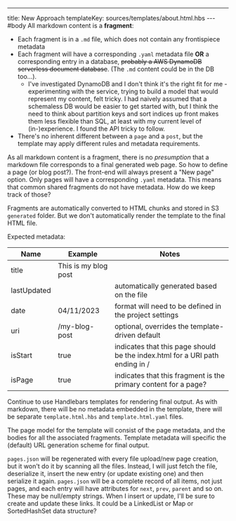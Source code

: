 ---
title: New Approach
templateKey: sources/templates/about.html.hbs
--- #body
All markdown content is a **fragment**:

- Each fragment is in a `.md` file, which does not contain any frontispiece metadata
- Each fragment will have a corresponding `.yaml` metadata file **OR** a corresponding entry in a database, ~~probably a AWS DynamoDB serverless document database~~. (The `.md` content could be in the DB too...).
  - I've investigated DynamoDB and I don't think it's the right fit for me - experimenting with the service, trying to build a model that would represent my content, felt tricky. I had naively assumed that a schemaless DB would be easier to get started with, but I think the need to think about partition keys and sort indices up front makes them less flexible than SQL, at least with my current level of (in-)experience. I found the API tricky to follow.
- There's no inherent different between a `page` and a `post`, but the template may apply different rules and metadata requirements.

As all markdown content is a fragment, there is no *presumption* that a markdown file corresponds to a final generated web page. So how to define a page (or blog post?). The front-end will always present a "New page" option. Only pages will have a corresponding `.yaml` metadata. This means that common shared fragments do not have metadata. How do we keep track of those?

Fragments are automatically converted to HTML chunks and stored in S3 `generated` folder. But we don't automatically render the template to the final HTML file.

Expected metadata:


| Name        | Example              | Notes                                                                        |
| ----------- | -------------------- | ---------------------------------------------------------------------------- |
| title       | This is my blog post |                                                                              |
| lastUpdated |                      | automatically generated based on the file                                    |
| date        | 04/11/2023           | format will need to be defined in the project settings                       |
| uri         | /my-blog-post        | optional, overrides the template-driven default                              |
| isStart     | true                 | indicates that this page should be the index.html for a URI path ending in / |
| isPage      | true                 | indicates that this fragment is the primary content for a page?              |

Continue to use Handlebars templates for rendering final output. As with markdown, there will be no metadata embedded in the template, there will be separate `template.html.hbs` and `template.html.yaml` files.

The page model for the template will consist of the page metadata, and the bodies for all the associated fragments. Template metadata will specific the (default) URL generation scheme for final output.

`pages.json` will be regenerated with every file upload/new page creation, but it won't do it by scanning all the files. Instead, I will just fetch the file, deserialize it, insert the new entry (or update existing one) and then serialize it again. `pages.json` will be a complete record of all items, not just pages, and each entry will have attributes for `next`, `prev`, `parent` and so on. These may be null/empty strings. When I insert or update, I'll be sure to create and update these links. It could be a LinkedList or Map or SortedHashSet data structure?